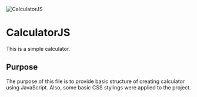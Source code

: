 ![CalculatorJS](https://user-images.githubusercontent.com/74613776/105724686-1f2c0b00-5f4e-11eb-8937-202dc9c4e8bc.PNG)

# CalculatorJS

This is a simple calculator.

## Purpose

The purpose of this file is to provide basic structure of creating calculator using JavaScript.
Also, some basic CSS stylings were applied to the project.
